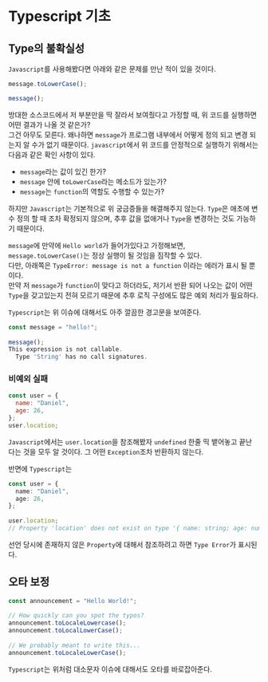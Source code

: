 # Typescript 기초
## Type의 불확실성
```Javascript```를 사용해봤다면 아래와 같은 문제를 만난 적이 있을 것이다.
```javascript
message.toLowerCase();

message();
```
방대한 소스코드에서 저 부분만을 딱 잘라서 보여줬다고 가정할 때, 위 코드를 실행하면 어떤 결과가 나올 것 같은가?  
그건 아무도 모른다. 왜나하면 ```message```가 프로그램 내부에서 어떻게 정의 되고 변경 되는지 알 수가 없기 때문이다. ```javascript```에서 위 코드를 안정적으로 실행하기 위해서는 다음과 같은 확인 사항이 있다.

- ```message```라는 값이 있긴 한가?
- ```message``` 안에 ```toLowerCase```라는 메소드가 있는가?
- ```message```는 ```function```의 역할도 수행할 수 있는가?

하지만 ```Javascript```는 기본적으로 위 궁금증들을 해결해주지 않는다. ```Type```은 애초에 변수 정의 할 때 조차 확정되지 않으며, 추후 값을 없애거나 ```Type```을 변경하는 것도 가능하기 때문이다.

```message```에 만약에 ```Hello world```가 들어가있다고 가정해보면, ```message.toLowerCase()```는 정상 실행이 될 것임을 짐작할 수 있다.  
다만, 아래쪽은 ```TypeError: message is not a function``` 이라는 에러가 표시 될 뿐이다.  
만약 저 ```message```가 ```function```이 맞다고 하더라도, 저기서 반환 되어 나오는 값이 어떤 ```Type```을 갖고있는지 전혀 모르기 때문에 추후 로직 구성에도 많은 예외 처리가 필요하다.

```Typescript```는 위 이슈에 대해서도 아주 깔끔한 경고문을 보여준다.
```javascript
const message = "hello!";
 
message();
This expression is not callable.
  Type 'String' has no call signatures.
```
### 비예외 실패
```javascript
const user = {
  name: "Daniel",
  age: 26,
};
user.location;
```
```Javascript```에서는 ```user.location```을 참조해봤자 ```undefined``` 한줄 띡 뱉어놓고 끝난 다는 것을 모두 알 것이다. 그 어떤 ```Exception```조차 반환하지 않는다.

반면에 ```Typescript```는
```typescript
const user = {
  name: "Daniel",
  age: 26,
};
 
user.location;
// Property 'location' does not exist on type '{ name: string; age: number; }'.
```
선언 당시에 존재하지 않은 ```Property```에 대해서 참조하려고 하면 ```Type Error```가 표시된다.
## 오타 보정
```typescript
const announcement = "Hello World!";
 
// How quickly can you spot the typos?
announcement.toLocaleLowercase();
announcement.toLocalLowerCase();
 
// We probably meant to write this...
announcement.toLocaleLowerCase();
```
```Typescript```는 위처럼 대소문자 이슈에 대해서도 오타를 바로잡아준다.